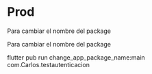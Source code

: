 # Prod

Para cambiar el nombre del package

Para cambiar el nombre del package

flutter pub run change_app_package_name:main com.Carlos.testautenticacion